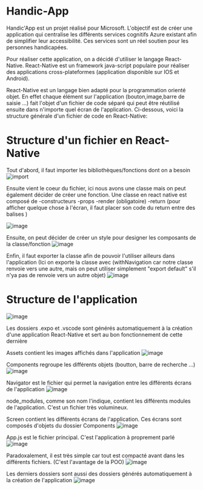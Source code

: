 # Handic-App
Handic'App est un projet réalisé pour Microsoft. L'objectif est de créer une application qui centralise les différents services cognitifs Azure existant afin de simplifier leur accessibilité. Ces services sont un réel soutien pour les personnes handicapées.

Pour réaliser cette application, on a décidé d'utiliser le langage React-Native. React-Native est un framework java-script populaire pour réaliser des applications cross-plateformes (application disponible sur IOS et Android).

React-Native est un langage bien adapté pour la programmation orienté objet. En effet chaque élément sur l'application (bouton,image,barre de saisie ...) fait l'objet d'un fichier de code séparé qui peut être réutilisé ensuite dans n'importe quel écran de l'application. Ci-dessous, voici la structure générale d'un fichier de code en React-Native:

# Structure d'un fichier en React-Native
Tout d'abord, il faut importer les bibliothèques/fonctions dont on a besoin
![import](https://user-images.githubusercontent.com/94694942/150673940-ccfabca6-7bc0-4531-ac30-f7b1562ac1d9.PNG)

Ensuite vient le coeur du fichier, ici nous avons une classe mais on peut également décider de créer une fonction.
Une classe en react native est composé de
-constructeurs
-props
-render (obligatoire)
-return (pour afficher quelque chose à l'écran, il faut placer son code du return entre des balises <View>)

![image](https://user-images.githubusercontent.com/94694942/150674039-53b04ae8-988e-40f7-bf2d-54beecd918de.png)

Ensuite, on peut décider de créer un style pour designer les composants de la classe/fonction
![image](https://user-images.githubusercontent.com/94694942/150674505-dcde5b4e-5a29-45e0-aed7-20c1ab9c3de9.png)

Enfin, il faut exporter la classe afin de pouvoir l'utiliser ailleurs dans l'application (Ici on exporte la classe avec (withNavigation car notre classe renvoie vers une autre, mais on peut utiliser simplement "export default" s'il n'ya pas de renvoie vers un autre objet)
![image](https://user-images.githubusercontent.com/94694942/150674541-3e8cf8e7-6ce9-4416-a1bb-0c2a1a68f7f6.png)
  
# Structure de l'application
 
![image](https://user-images.githubusercontent.com/94694942/150674774-c9788e05-8eda-4cfd-a2df-1eb0ad8d461a.png)
  
Les dossiers .expo et .vscode sont générés automatiquement à la création d'une application React-Native et sert au bon fonctionnement de cette dernière
  
Assets contient les images affichés dans l'application
![image](https://user-images.githubusercontent.com/94694942/150674858-a52f5913-2433-4031-94ee-72efa0c4b1ee.png)

Components regroupe les différents objets (boutton, barre de recherche ...)
![image](https://user-images.githubusercontent.com/94694942/150674923-51efe59a-f8d3-48e7-9cd2-0cf9bc1c1739.png)

Navigator est le fichier qui permet la navigation entre les différents écrans de l'application
![image](https://user-images.githubusercontent.com/94694942/150674954-2ae7f064-2fe0-4ce4-a72c-b7522aa4e48e.png)

node_modules, comme son nom l'indique, contient les différents modules de l'application. C'est un fichier très volumineux.
  
Screen contient les différents écrans de l'application. Ces écrans sont composés d'objets du dossier Components
![image](https://user-images.githubusercontent.com/94694942/150675036-92b502a2-beaf-48f9-aa28-38dedc37b683.png)

App.js est le fichier principal. C'est l'application à proprement parlé
![image](https://user-images.githubusercontent.com/94694942/150675066-6d901038-6a49-49cc-ab11-9cbff3653274.png)

Paradoxalement, il est très simple car tout est compacté avant dans les différents fichiers. (C'est l'avantage de la POO)
![image](https://user-images.githubusercontent.com/94694942/150675086-0acb6ab8-395d-41d9-a373-3c046190e90f.png)

Les derniers dossiers sont aussi des dossiers générés automatiquement à la création de l'application
  ![image](https://user-images.githubusercontent.com/94694942/150675136-dc63d9f8-58ff-482a-85ed-f2d00103fe57.png)

  
  
  
  
  
  
  
  
  
  
  
  
  
  
  
  
  
